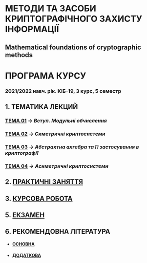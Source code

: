 # **МЕТОДИ ТА ЗАСОБИ КРИПТОГРАФІЧНОГО ЗАХИСТУ ІНФОРМАЦІЇ**
## Mathematical foundations of cryptographic methods
# ПРОГРАМА КУРСУ
### 2021/2022 навч. рік. КІБ-19, 3 курс, 5 семестр

## 1. **ТЕМАТИКА ЛЕКЦИЙ**  
### [**ТЕМА 01**](/1_LEC/Modulo_1/Lec_Mod_1.md) -> *Вступ. Модульні обчислення*
### [**ТЕМА 02**](/1_LEC/Modulo_2/Lec_Mod_2.md) -> *Симетричні криптосистеми*
### [**ТЕМА 03**](/1_LEC/Modulo_3/Lec_Mod_3.md) -> *Абстрактна алгебра та її застосування в криптографії*
### [**ТЕМА 04**](/1_LEC/Modulo_4/Lec_Mod_4.md) -> *Асиметричні криптосистеми*

## 2. [**ПРАКТИЧНІ ЗАНЯТТЯ**](/2_PRACKT/Prackt_Work_.md)

## 3. [**КУРСОВА РОБОТА**](/3_Curs_Work/Curs_Work_Descript.md)

## 5. [**ЕКЗАМЕН**](/4_EXAM/Exam_Descript.md)

## 6. **РЕКОМЕНДОВНА ЛІТЕРАТУРА**
- #### [**ОСНОВНА**](/1_LEC/Lit_Main.md)
- #### [**ДОДАТКОВА**](/1_LEC/Lit_Add.md)

